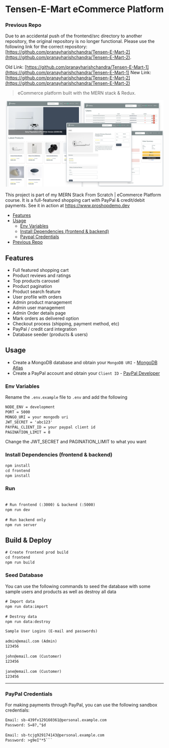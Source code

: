 # Tensen-E-Mart eCommerce Platform 

### Previous Repo

Due to an accidental push of the frontend/src directory to another repository, the original repository is no longer functional. Please use the following link for the correct repository: [https://github.com/pranayharishchandra/Tensen-E-Mart-2](https://github.com/pranayharishchandra/Tensen-E-Mart-2).


Old Link: [https://github.com/pranayharishchandra/Tensen-E-Mart-1](https://github.com/pranayharishchandra/Tensen-E-Mart-1)
New Link: [https://github.com/pranayharishchandra/Tensen-E-Mart-2](https://github.com/pranayharishchandra/Tensen-E-Mart-2)



> eCommerce platform built with the MERN stack & Redux.

<img src="./frontend/public/images/screens.png">

This project is part of my MERN Stack From Scratch | eCommerce Platform course. It is a full-featured shopping cart with PayPal & credit/debit payments. See it in action at https://www.proshopdemo.dev

<!-- toc -->

- [Features](#features)
- [Usage](#usage)
  - [Env Variables](#env-variables)
  - [Install Dependencies (frontend & backend)](#install-dependencies-frontend--backend)
  - [Paypal Credentials](#paypal-credentials)
- [Previous Repo](#previous-repo)


<!-- tocstop -->

## Features

- Full featured shopping cart
- Product reviews and ratings
- Top products carousel
- Product pagination
- Product search feature
- User profile with orders
- Admin product management
- Admin user management
- Admin Order details page
- Mark orders as delivered option
- Checkout process (shipping, payment method, etc)
- PayPal / credit card integration
- Database seeder (products & users)

## Usage

- Create a MongoDB database and obtain your `MongoDB URI` - [MongoDB Atlas](https://www.mongodb.com/cloud/atlas/register)
- Create a PayPal account and obtain your `Client ID` - [PayPal Developer](https://developer.paypal.com/)

### Env Variables

Rename the `.env.example` file to `.env` and add the following

```
NODE_ENV = development
PORT = 5000
MONGO_URI = your mongodb uri
JWT_SECRET = 'abc123'
PAYPAL_CLIENT_ID = your paypal client id
PAGINATION_LIMIT = 8
```

Change the JWT_SECRET and PAGINATION_LIMIT to what you want

### Install Dependencies (frontend & backend)

```
npm install
cd frontend
npm install
```

### Run

```

# Run frontend (:3000) & backend (:5000)
npm run dev

# Run backend only
npm run server
```

## Build & Deploy

```
# Create frontend prod build
cd frontend
npm run build
```

### Seed Database

You can use the following commands to seed the database with some sample users and products as well as destroy all data

```
# Import data
npm run data:import

# Destroy data
npm run data:destroy
```

```
Sample User Logins (E-mail and passwords)

admin@email.com (Admin)
123456

john@email.com (Customer)
123456

jane@email.com (Customer)
123456
```

---


### PayPal Credentials

For making payments through PayPal, you can use the following sandbox credentials:

```plaintext
Email: sb-439fv129160361@personal.example.com
Password: S=8?,"$d

Email: sb-tcjg929174143@personal.example.com
Password: >g9eI"*5```


